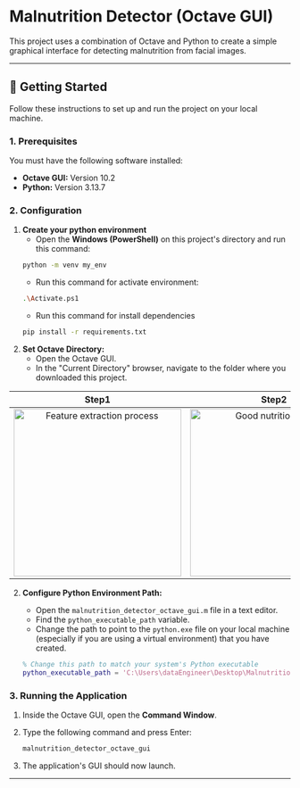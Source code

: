 # Malnutrition Detector (Octave GUI)

This project uses a combination of Octave and Python to create a simple graphical interface for detecting malnutrition from facial images.

---

## 🚀 Getting Started

Follow these instructions to set up and run the project on your local machine.

### 1. Prerequisites

You must have the following software installed:

* **Octave GUI:** Version 10.2
* **Python:** Version 3.13.7

### 2. Configuration

1.  **Create your python environment**
    * Open the  **Windows (PowerShell)** on this project's directory and run this command:
    ```bash
    python -m venv my_env
    ```
    * Run this command for activate environment:
    ```bash
    .\Activate.ps1
    ```
    * Run this command for install dependencies
    ```bash
    pip install -r requirements.txt
    ```
2.  **Set Octave Directory:**
    * Open the Octave GUI.
    * In the "Current Directory" browser, navigate to the folder where you downloaded this project.

| Step1 | Step2 | Step3|
| :---: | :---: | :---: |
| <img width="300" alt="Feature extraction process" src="https://github.com/user-attachments/assets/00f690bf-87a8-45ac-a3a9-2f0c11fa8188" /> | <img width="300" alt="Good nutrition result" src="https://github.com/user-attachments/assets/031748b5-9eb9-43b7-9524-9e3ab5432e76" /> | <img width="300" alt="Poor nutrition result" src="https://github.com/user-attachments/assets/133bb978-7ef7-4d7b-b1a4-8223f215b56b" /> |

2.  **Configure Python Environment Path:**
    * Open the `malnutrition_detector_octave_gui.m` file in a text editor.
    * Find the `python_executable_path` variable.
    * Change the path to point to the `python.exe` file on your local machine (especially if you are using a virtual environment) that you have created.

    ```matlab
    % Change this path to match your system's Python executable
    python_executable_path = 'C:\Users\dataEngineer\Desktop\Malnutrition-detection-by-DL\my_env\Scripts\python.exe';
    ```

### 3. Running the Application

1.  Inside the Octave GUI, open the **Command Window**.
2.  Type the following command and press Enter:

    ```bash
    malnutrition_detector_octave_gui
    ```

3.  The application's GUI should now launch.

---


